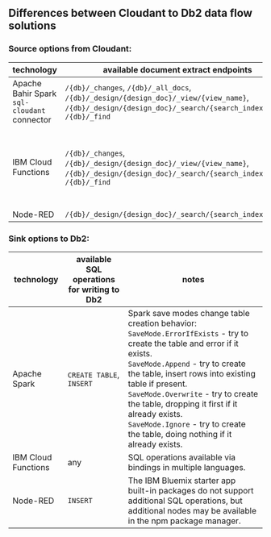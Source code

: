 ## Differences between Cloudant to Db2 data flow solutions

### Source options from Cloudant:

technology | available document extract endpoints | notes
--- | --- | --- 
Apache Bahir Spark `sql-cloudant` connector | `/{db}/_changes`, `/{db}/_all_docs`, `/{db}/_design/{design_doc}/_view/{view_name}`, `/{db}/_design/{design_doc}/_search/{search_index_name}`, `/{db}/_find` | -
IBM Cloud Functions | `/{db}/_changes`, `/{db}/_design/{design_doc}/_view/{view_name}`, `/{db}/_design/{design_doc}/_search/{search_index_name}`, `/{db}/_find` | Cloud Function trigger is only available for `_changes` endpoint.
Node-RED | `/{db}/_design/{design_doc}/_search/{search_index_name}` | -

### Sink options to Db2:

technology | available SQL operations for writing to Db2 | notes
--- | --- | ---
Apache Spark | `CREATE TABLE`, `INSERT` | Spark save modes change table creation behavior:<br/>`SaveMode.ErrorIfExists` - try to create the table and error if it exists.<br/>`SaveMode.Append` - try to create the table, insert rows into existing table if present.<br/>`SaveMode.Overwrite` - try to create the table, dropping it first if it already exists.<br/>`SaveMode.Ignore` - try to create the table, doing nothing if it already exists.
IBM Cloud Functions | any | SQL operations available via bindings in multiple languages.
Node-RED | `INSERT` | The IBM Bluemix starter app built-in packages do not support additional SQL operations, but additional nodes may be available in the npm package manager.

